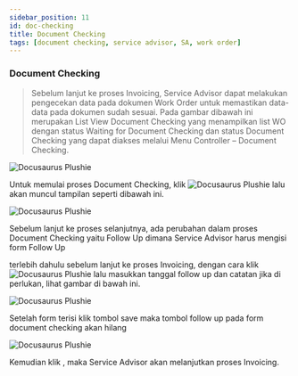 ```yaml
---
sidebar_position: 11
id: doc-checking
title: Document Checking
tags: [document checking, service advisor, SA, work order]
---
```


### Document Checking

> Sebelum lanjut ke proses Invoicing, Service Advisor dapat melakukan pengecekan data pada dokumen Work Order untuk memastikan data-data pada dokumen sudah sesuai.  Pada gambar dibawah ini merupakan List View Document Checking yang menampilkan list WO dengan status Waiting for Document Checking  dan status Document Checking yang dapat diakses melalui Menu Controller – Document Checking.

![Docusaurus Plushie](/img/doc-checking/1.png)

Untuk memulai proses Document Checking, klik ![Docusaurus Plushie](/img/doc-checking/tigatitik.png) lalu akan muncul tampilan seperti dibawah ini.

![Docusaurus Plushie](/img/doc-checking/2.png)

Sebelum lanjut ke proses selanjutnya, ada perubahan dalam proses Document Checking yaitu Follow Up dimana Service Advisor harus mengisi form Follow Up

terlebih dahulu sebelum lanjut ke proses Invoicing, dengan cara klik ![Docusaurus Plushie](/img/doc-checking/followup.png) lalu masukkan tanggal follow up dan catatan jika di perlukan, lihat gambar di bawah ini.

![Docusaurus Plushie](/img/doc-checking/3.png)

Setelah form terisi klik tombol save maka tombol follow up pada form document checking akan hilang

![Docusaurus Plushie](/img/doc-checking/4.png)

Kemudian klik  , maka Service Advisor akan melanjutkan proses Invoicing.